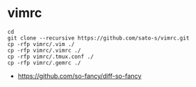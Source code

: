 # vimrc

```
cd 
git clone --recursive https://github.com/sato-s/vimrc.git
cp -rfp vimrc/.vim ./
cp -rfp vimrc/.vimrc ./
cp -rfp vimrc/.tmux.conf ./
cp -rfp vimrc/.gemrc ./
```



- https://github.com/so-fancy/diff-so-fancy
